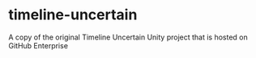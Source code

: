# timeline-uncertain
A copy of the original Timeline Uncertain Unity project that is hosted on GitHub Enterprise
